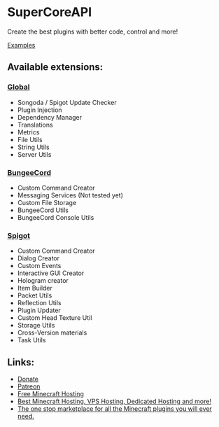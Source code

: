 # SuperCoreAPI
Create the best plugins with better code, control and more!

[Examples](https://github.com/TheProgramSrc/SuperCoreAPI/tree/examples)

## Available extensions:

### [Global](https://github.com/TheProgramSrc/SuperCoreAPI/tree/master/src/main/java/xyz/theprogramsrc/supercoreapi/global)
* Songoda / Spigot Update Checker
* Plugin Injection
* Dependency Manager
* Translations
* Metrics
* File Utils
* String Utils
* Server Utils

### [BungeeCord](https://github.com/TheProgramSrc/SuperCoreAPI/tree/master/src/main/java/xyz/theprogramsrc/supercoreapi/bungee)
* Custom Command Creator
* Messaging Services (Not tested yet)
* Custom File Storage
* BungeeCord Utils
* BungeeCord Console Utils

### [Spigot](https://github.com/TheProgramSrc/SuperCoreAPI/tree/master/src/main/java/xyz/theprogramsrc/supercoreapi/spigot)
* Custom Command Creator
* Dialog Creator
* Custom Events
* Interactive GUI Creator
* Hologram creator
* Item Builder
* Packet Utils
* Reflection Utils
* Plugin Updater
* Custom Head Texture Util
* Storage Utils
* Cross-Version materials
* Task Utils


## Links:
* [Donate](https://go.theprogramsrc.xyz/donate)
* [Patreon](https://go.theprogramsrc.xyz/patreon)
* [Free Minecraft Hosting](https://go.theprogramsrc.xyz/aternos)
* [Best Minecraft Hosting, VPS Hosting, Dedicated Hosting and more!](https://go.theprogramsrc.xyz/elixirnode)
* [The one stop marketplace for all the Minecraft plugins you will ever need.](https://go.theprogramsrc.xyz/songoda)